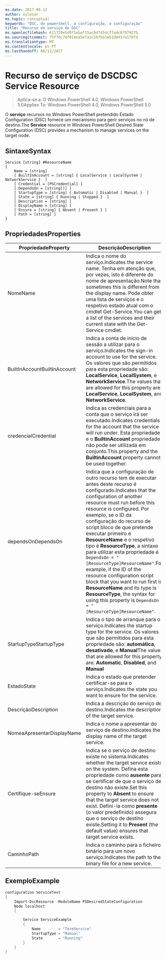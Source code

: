 ```yaml
---
ms.date: 2017-06-12
author: eslesar
ms.topic: conceptual
keywords: "DSC, do powershell, a configuração, a configuração"
title: "Recurso de serviço de DSC"
ms.openlocfilehash: 611729e5d971ebaf15ac947454cffadc6797927b
ms.sourcegitcommit: 75f70c7df01eea5e7a2c16f9a3ab1dd437a1f8fd
ms.translationtype: MT
ms.contentlocale: pt-PT
ms.lasthandoff: 06/12/2017
---
```

# <a name="dsc-service-resource"></a><span data-ttu-id="0d1d3-103">Recurso de serviço de DSC</span><span class="sxs-lookup"><span data-stu-id="0d1d3-103">DSC Service Resource</span></span>

> <span data-ttu-id="0d1d3-104">Aplica-se a: O Windows PowerShell 4.0, Windows PowerShell 5.0</span><span class="sxs-lookup"><span data-stu-id="0d1d3-104">Applies To: Windows PowerShell 4.0, Windows PowerShell 5.0</span></span>


<span data-ttu-id="0d1d3-105">O **serviço** recursos no Windows PowerShell pretendido Estado Configuration (DSC) fornece um mecanismo para gerir serviços no nó de destino.</span><span class="sxs-lookup"><span data-stu-id="0d1d3-105">The **Service** resource in Windows PowerShell Desired State Configuration (DSC) provides a mechanism to manage services on the target node.</span></span>

## <a name="syntax"></a><span data-ttu-id="0d1d3-106">Sintaxe</span><span class="sxs-lookup"><span data-stu-id="0d1d3-106">Syntax</span></span>

```
Service [string] #ResourceName
{
    Name = [string]
    [ BuiltInAccount = [string] { LocalService | LocalSystem | NetworkService }  ]
    [ Credential = [PSCredential] ]
    [ DependsOn = [string[]] ]
    [ StartupType = [string] { Automatic | Disabled | Manual }  ]
    [ State = [string] { Running | Stopped }  ]
    [ Description = [string] ]
    [ DisplayName = [string] ]
    [ Ensure = [string] { Absent | Present } ]
    [ Path = [string] ]
}
```

## <a name="properties"></a><span data-ttu-id="0d1d3-107">Propriedades</span><span class="sxs-lookup"><span data-stu-id="0d1d3-107">Properties</span></span>

|  <span data-ttu-id="0d1d3-108">Propriedade</span><span class="sxs-lookup"><span data-stu-id="0d1d3-108">Property</span></span>  |  <span data-ttu-id="0d1d3-109">Descrição</span><span class="sxs-lookup"><span data-stu-id="0d1d3-109">Description</span></span>   | 
|---|---| 
| <span data-ttu-id="0d1d3-110">Nome</span><span class="sxs-lookup"><span data-stu-id="0d1d3-110">Name</span></span>| <span data-ttu-id="0d1d3-111">Indica o nome do serviço.</span><span class="sxs-lookup"><span data-stu-id="0d1d3-111">Indicates the service name.</span></span> <span data-ttu-id="0d1d3-112">Tenha em atenção que, por vezes, isto é diferente do nome de apresentação.</span><span class="sxs-lookup"><span data-stu-id="0d1d3-112">Note that sometimes this is different from the display name.</span></span> <span data-ttu-id="0d1d3-113">Pode obter uma lista de serviços e o respetivo estado atual com o cmdlet Get-Service.</span><span class="sxs-lookup"><span data-stu-id="0d1d3-113">You can get a list of the services and their current state with the Get-Service cmdlet.</span></span>| 
| <span data-ttu-id="0d1d3-114">BuiltInAccount</span><span class="sxs-lookup"><span data-stu-id="0d1d3-114">BuiltInAccount</span></span>| <span data-ttu-id="0d1d3-115">Indica a conta de início de sessão a utilizar para o serviço.</span><span class="sxs-lookup"><span data-stu-id="0d1d3-115">Indicates the sign-in account to use for the service.</span></span> <span data-ttu-id="0d1d3-116">Os valores que são permitidos para esta propriedade são: **LocalService**, **LocalSystem**, e **NetworkService**.</span><span class="sxs-lookup"><span data-stu-id="0d1d3-116">The values that are allowed for this property are: **LocalService**, **LocalSystem**, and **NetworkService**.</span></span>| 
| <span data-ttu-id="0d1d3-117">credencial</span><span class="sxs-lookup"><span data-stu-id="0d1d3-117">Credential</span></span>| <span data-ttu-id="0d1d3-118">Indica as credenciais para a conta que o serviço irá ser executado.</span><span class="sxs-lookup"><span data-stu-id="0d1d3-118">Indicates credentials for the account that the service will run under.</span></span> <span data-ttu-id="0d1d3-119">Esta propriedade e o __BuiltinAccount__ propriedade não pode ser utilizada em conjunto.</span><span class="sxs-lookup"><span data-stu-id="0d1d3-119">This property and the __BuiltinAccount__ property cannot be used together.</span></span>| 
| <span data-ttu-id="0d1d3-120">dependsOn</span><span class="sxs-lookup"><span data-stu-id="0d1d3-120">DependsOn</span></span>| <span data-ttu-id="0d1d3-121">Indica que a configuração de outro recurso tem de executar antes deste recurso é configurado.</span><span class="sxs-lookup"><span data-stu-id="0d1d3-121">Indicates that the configuration of another resource must run before this resource is configured.</span></span> <span data-ttu-id="0d1d3-122">Por exemplo, se o ID da configuração do recurso de script bloco de que pretende executar primeiro é __ResourceName__ e o respetivo tipo é __ResourceType__, a sintaxe para utilizar esta propriedade é `DependsOn = "[ResourceType]ResourceName"`.</span><span class="sxs-lookup"><span data-stu-id="0d1d3-122">For example, if the ID of the resource configuration script block that you want to run first is __ResourceName__ and its type is __ResourceType__, the syntax for using this property is `DependsOn = "[ResourceType]ResourceName"`.</span></span>| 
| <span data-ttu-id="0d1d3-123">StartupType</span><span class="sxs-lookup"><span data-stu-id="0d1d3-123">StartupType</span></span>| <span data-ttu-id="0d1d3-124">Indica o tipo de arranque para o serviço.</span><span class="sxs-lookup"><span data-stu-id="0d1d3-124">Indicates the startup type for the service.</span></span> <span data-ttu-id="0d1d3-125">Os valores que são permitidos para esta propriedade são: **automática**, **desativado**, e **Manual**</span><span class="sxs-lookup"><span data-stu-id="0d1d3-125">The values that are allowed for this property are: **Automatic**, **Disabled**, and **Manual**</span></span>| 
| <span data-ttu-id="0d1d3-126">Estado</span><span class="sxs-lookup"><span data-stu-id="0d1d3-126">State</span></span>| <span data-ttu-id="0d1d3-127">Indica o estado que pretender certificar-se para o serviço.</span><span class="sxs-lookup"><span data-stu-id="0d1d3-127">Indicates the state you want to ensure for the service.</span></span>| 
| <span data-ttu-id="0d1d3-128">Descrição</span><span class="sxs-lookup"><span data-stu-id="0d1d3-128">Description</span></span> | <span data-ttu-id="0d1d3-129">Indica a descrição do serviço de destino.</span><span class="sxs-lookup"><span data-stu-id="0d1d3-129">Indicates the description of the target service.</span></span>| 
| <span data-ttu-id="0d1d3-130">NomeaApresentar</span><span class="sxs-lookup"><span data-stu-id="0d1d3-130">DisplayName</span></span> | <span data-ttu-id="0d1d3-131">Indica o nome a apresentar do serviço de destino.</span><span class="sxs-lookup"><span data-stu-id="0d1d3-131">Indicates the display name of the target service.</span></span>| 
| <span data-ttu-id="0d1d3-132">Certifique-se</span><span class="sxs-lookup"><span data-stu-id="0d1d3-132">Ensure</span></span> | <span data-ttu-id="0d1d3-133">Indica se o serviço de destino existe no sistema.</span><span class="sxs-lookup"><span data-stu-id="0d1d3-133">Indicates whether the target service exists on the system.</span></span> <span data-ttu-id="0d1d3-134">Defina esta propriedade como **ausente** para se certificar de que o serviço de destino não existe.</span><span class="sxs-lookup"><span data-stu-id="0d1d3-134">Set this property to **Absent** to ensure that the target service does not exist.</span></span> <span data-ttu-id="0d1d3-135">Defini-la como **presente** (o valor predefinido) assegura que o serviço de destino existe.</span><span class="sxs-lookup"><span data-stu-id="0d1d3-135">Setting it to **Present** (the default value) ensures that target service exists.</span></span>|
| <span data-ttu-id="0d1d3-136">Caminho</span><span class="sxs-lookup"><span data-stu-id="0d1d3-136">Path</span></span> | <span data-ttu-id="0d1d3-137">Indica o caminho para o ficheiro binário para um novo serviço.</span><span class="sxs-lookup"><span data-stu-id="0d1d3-137">Indicates the path to the binary file for a new service.</span></span>| 

## <a name="example"></a><span data-ttu-id="0d1d3-138">Exemplo</span><span class="sxs-lookup"><span data-stu-id="0d1d3-138">Example</span></span>

```powershell
configuration ServiceTest
{
    Import-DscResource -ModuleName PSDesiredStateConfiguration
    Node localhost
    {

        Service ServiceExample
        {
            Name        = "TermService"
            StartupType = "Manual"
            State       = "Running"
        } 
    }
}
```

